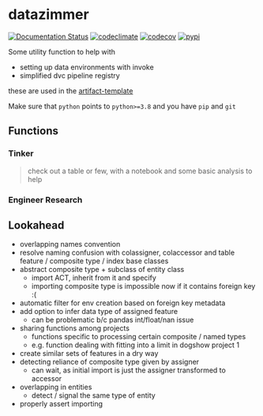 # datazimmer

[![Documentation Status](https://readthedocs.org/projects/datazimmer/badge/?version=latest)](https://datazimmer.readthedocs.io/en/latest)
[![codeclimate](https://img.shields.io/codeclimate/maintainability/sscu-budapest/datazimmer.svg)](https://codeclimate.com/github/sscu-budapest/datazimmer)
[![codecov](https://img.shields.io/codecov/c/github/sscu-budapest/datazimmer)](https://codecov.io/gh/sscu-budapest/datazimmer)
[![pypi](https://img.shields.io/pypi/v/datazimmer.svg)](https://pypi.org/project/datazimmer/)

Some utility function to help with

- setting up data environments with invoke
- simplified dvc pipeline registry

these are used in the [artifact-template](https://github.com/sscu-budapest/project-template)

Make sure that `python` points to `python>=3.8` and you have `pip` and `git`

## Functions

### Tinker

> check out a table or few, with a notebook and some basic analysis to help

### Engineer Research


## Lookahead

- overlapping names convention
- resolve naming confusion with colassigner, colaccessor and table feature / composite type / index base classes
- abstract composite type + subclass of entity class
  - import ACT, inherit from it and specify 
  - importing composite type is impossible now if it contains foreign key :(
- automatic filter for env creation based on foreign key metadata
- add option to infer data type of assigned feature
  - can be problematic b/c pandas int/float/nan issue
- sharing functions among projects
  - functions specific to processing certain composite / named types
  - e.g. function dealing with fitting into a limit in dogshow project 1
- create similar sets of features in a dry way
- detecting reliance of composite type given by assigner
  - can wait, as initial import is just the assigner transformed to accessor
- overlapping in entities
  - detect / signal the same type of entity
- properly assert importing
